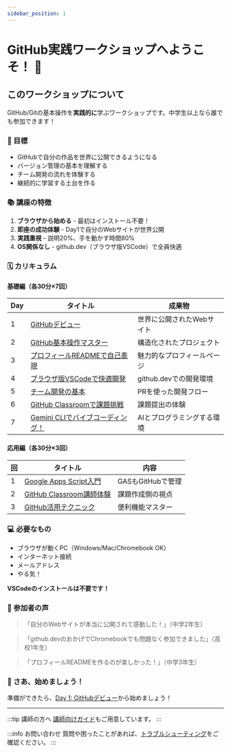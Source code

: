 ```yaml
---
sidebar_position: 1
---
```


# GitHub実践ワークショップへようこそ！ 🚀

## このワークショップについて

GitHub/Gitの基本操作を**実践的に**学ぶワークショップです。中学生以上なら誰でも参加できます！

### 🎯 目標

- GitHubで自分の作品を世界に公開できるようになる
- バージョン管理の基本を理解する
- チーム開発の流れを体験する
- 継続的に学習する土台を作る

### 📚 講座の特徴

1. **ブラウザから始める** - 最初はインストール不要！
2. **即座の成功体験** - Day1で自分のWebサイトが世界公開
3. **実践重視** - 説明20%、手を動かす時間80%
4. **OS関係なし** - github.dev（ブラウザ版VSCode）で全員快適

### 🗓️ カリキュラム

#### 基礎編（各30分×7回）

| Day | タイトル | 成果物 |
|-----|---------|--------|
| 1 | [GitHubデビュー](basics/day1.md) | 世界に公開されたWebサイト |
| 2 | [GitHub基本操作マスター](basics/day2.md) | 構造化されたプロジェクト |
| 3 | [プロフィールREADMEで自己表現](basics/day3.md) | 魅力的なプロフィールページ |
| 4 | [ブラウザ版VSCodeで快適開発](basics/day4.md) | github.devでの開発環境 |
| 5 | [チーム開発の基本](basics/day5.md) | PRを使った開発フロー |
| 6 | [GitHub Classroomで課題挑戦](basics/day6.md) | 課題提出の体験 |
| 7 | [Gemini CLIでバイブコーディング！](basics/day7.md) | AIとプログラミングする環境 |

#### 応用編（各30分×3回）

| 回 | タイトル | 内容 |
|---|---------|------|
| 1 | [Google Apps Script入門](advanced/gas-intro.md) | GASもGitHubで管理 |
| 2 | [GitHub Classroom講師体験](advanced/classroom-teacher.md) | 課題作成側の視点 |
| 3 | [GitHub活用テクニック](advanced/github-tips.md) | 便利機能マスター |

### 💻 必要なもの

- ブラウザが動くPC（Windows/Mac/Chromebook OK）
- インターネット接続
- メールアドレス
- やる気！

**VSCodeのインストールは不要です！**

### 🌟 参加者の声

> 「自分のWebサイトが本当に公開されて感動した！」（中学2年生）

> 「github.devのおかげでChromebookでも問題なく参加できました」（高校1年生）

> 「プロフィールREADMEを作るのが楽しかった！」（中学3年生）

### 📖 さあ、始めましょう！

準備ができたら、[Day 1: GitHubデビュー](basics/day1.md)から始めましょう！

---

:::tip 講師の方へ
[講師向けガイド](resources/teacher-guide.md)もご用意しています。
:::

:::info お問い合わせ
質問や困ったことがあれば、[トラブルシューティング](resources/troubleshooting.md)をご確認ください。
:::